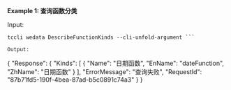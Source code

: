 **Example 1: 查询函数分类**



Input: 

```
tccli wedata DescribeFunctionKinds --cli-unfold-argument ```

Output: 
```
{
    "Response": {
        "Kinds": [
            {
                "Name": "日期函数",
                "EnName": "dateFunction",
                "ZhName": "日期函数"
            }
        ],
        "ErrorMessage": "查询失败",
        "RequestId": "87b71fd5-190f-4bea-87ad-b5c0891c74a3"
    }
}
```

